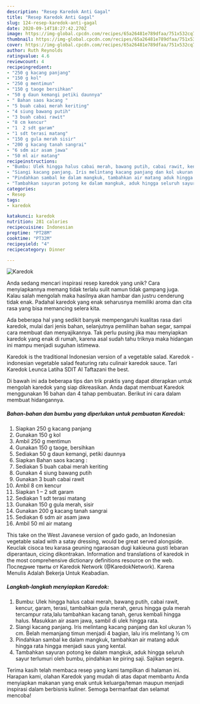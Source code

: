 ```yaml
---
description: "Resep Karedok Anti Gagal"
title: "Resep Karedok Anti Gagal"
slug: 124-resep-karedok-anti-gagal
date: 2020-09-14T18:27:42.270Z
image: https://img-global.cpcdn.com/recipes/65a26481e789dfaa/751x532cq70/karedok-foto-resep-utama.jpg
thumbnail: https://img-global.cpcdn.com/recipes/65a26481e789dfaa/751x532cq70/karedok-foto-resep-utama.jpg
cover: https://img-global.cpcdn.com/recipes/65a26481e789dfaa/751x532cq70/karedok-foto-resep-utama.jpg
author: Ruth Reynolds
ratingvalue: 4.6
reviewcount: 4
recipeingredient:
- "250 g kacang panjang"
- "150 g kol"
- "250 g mentimun"
- "150 g taoge bersihkan"
- "50 g daun kemangi petiki daunnya"
- " Bahan saos kacang "
- "5 buah cabai merah keriting"
- "4 siung bawang putih"
- "3 buah cabai rawit"
- "8 cm kencur"
- "1  2 sdt garam"
- "1 sdt terasi matang"
- "150 g gula merah sisir"
- "200 g kacang tanah sangrai"
- "6 sdm air asam jawa"
- "50 ml air matang"
recipeinstructions:
- "Bumbu: Ulek hingga halus cabai merah, bawang putih, cabai rawit, kencur, garam, terasi, tambahkan gula merah, gerus hingga gula merah tercampur rata,lalu tambahkan kacang tanah, gerus kembali hingga halus. Masukkan air asam jawa, sambil di ulek hingga rata."
- "Siangi kacang panjang. Iris melintang kacang panjang dan kol ukuran ½ cm. Belah memanjang timun menjadi 4 bagian, lalu iris melintang ½ cm"
- "Pindahkan sambal ke dalam mangkuk, tambahkan air matang aduk hingga rata hingga menjadi saus yang kental."
- "Tambahkan sayuran potong ke dalam mangkuk, aduk hingga seluruh sayur terlumuri oleh bumbu, pindahkan ke piring saji. Sajikan segera."
categories:
- Resep
tags:
- karedok

katakunci: karedok 
nutrition: 281 calories
recipecuisine: Indonesian
preptime: "PT28M"
cooktime: "PT32M"
recipeyield: "4"
recipecategory: Dinner

---
```



![Karedok](https://img-global.cpcdn.com/recipes/65a26481e789dfaa/751x532cq70/karedok-foto-resep-utama.jpg)

Anda sedang mencari inspirasi resep karedok yang unik? Cara menyiapkannya memang tidak terlalu sulit namun tidak gampang juga. Kalau salah mengolah maka hasilnya akan hambar dan justru cenderung tidak enak. Padahal karedok yang enak seharusnya memiliki aroma dan cita rasa yang bisa memancing selera kita.

Ada beberapa hal yang sedikit banyak mempengaruhi kualitas rasa dari karedok, mulai dari jenis bahan, selanjutnya pemilihan bahan segar, sampai cara membuat dan menyajikannya. Tak perlu pusing jika mau menyiapkan karedok yang enak di rumah, karena asal sudah tahu triknya maka hidangan ini mampu menjadi suguhan istimewa.

Karedok is the traditional Indonesian version of a vegetable salad. Karedok - indonesian vegetable salad featuring ratu culinair karedok sauce. Tari Karedok Leunca Latiha SDIT Al Taftazani the best.


Di bawah ini ada beberapa tips dan trik praktis yang dapat diterapkan untuk mengolah karedok yang siap dikreasikan. Anda dapat membuat Karedok menggunakan 16 bahan dan 4 tahap pembuatan. Berikut ini cara dalam membuat hidangannya.

<!--inarticleads1-->

##### Bahan-bahan dan bumbu yang diperlukan untuk pembuatan Karedok:

1. Siapkan 250 g kacang panjang
1. Gunakan 150 g kol
1. Ambil 250 g mentimun
1. Gunakan 150 g taoge, bersihkan
1. Sediakan 50 g daun kemangi, petiki daunnya
1. Siapkan  Bahan saos kacang :
1. Sediakan 5 buah cabai merah keriting
1. Gunakan 4 siung bawang putih
1. Gunakan 3 buah cabai rawit
1. Ambil 8 cm kencur
1. Siapkan 1 – 2 sdt garam
1. Sediakan 1 sdt terasi matang
1. Gunakan 150 g gula merah, sisir
1. Gunakan 200 g kacang tanah sangrai
1. Sediakan 6 sdm air asam jawa
1. Ambil 50 ml air matang


This take on the West Javanese version of gado gado, an Indonesian vegetable salad with a satay dressing, would be great served alongside. Keuclak cisoca teu karasa geuning ngaraosan dugi kakieuna gusti lebaran diperantaun, cicing dikontrakan. Information and translations of karedok in the most comprehensive dictionary definitions resource on the web. Последние твиты от Karedok Network (@KaredokNetwork). Karena Menulis Adalah Bekerja Untuk Keabadian. 

<!--inarticleads2-->

##### Langkah-langkah menyiapkan Karedok:

1. Bumbu: Ulek hingga halus cabai merah, bawang putih, cabai rawit, kencur, garam, terasi, tambahkan gula merah, gerus hingga gula merah tercampur rata,lalu tambahkan kacang tanah, gerus kembali hingga halus. Masukkan air asam jawa, sambil di ulek hingga rata.
1. Siangi kacang panjang. Iris melintang kacang panjang dan kol ukuran ½ cm. Belah memanjang timun menjadi 4 bagian, lalu iris melintang ½ cm
1. Pindahkan sambal ke dalam mangkuk, tambahkan air matang aduk hingga rata hingga menjadi saus yang kental.
1. Tambahkan sayuran potong ke dalam mangkuk, aduk hingga seluruh sayur terlumuri oleh bumbu, pindahkan ke piring saji. Sajikan segera.




Terima kasih telah membaca resep yang kami tampilkan di halaman ini. Harapan kami, olahan Karedok yang mudah di atas dapat membantu Anda menyiapkan makanan yang enak untuk keluarga/teman maupun menjadi inspirasi dalam berbisnis kuliner. Semoga bermanfaat dan selamat mencoba!
